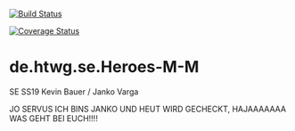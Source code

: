 [![Build Status](https://travis-ci.org/nucularvarga/de.htwg.se.Heroes-M-M.svg?branch=master)](https://travis-ci.org/nucularvarga/de.htwg.se.Heroes-M-M)

[![Coverage Status](https://coveralls.io/repos/github/nucularvarga/de.htwg.se.Heroes-M-M/badge.svg?branch=master)](https://coveralls.io/github/nucularvarga/de.htwg.se.Heroes-M-M?branch=master)

# de.htwg.se.Heroes-M-M
SE SS19 Kevin Bauer / Janko Varga

JO SERVUS ICH BINS JANKO UND HEUT WIRD GECHECKT, HAJAAAAAAA WAS GEHT BEI EUCH!!!!
